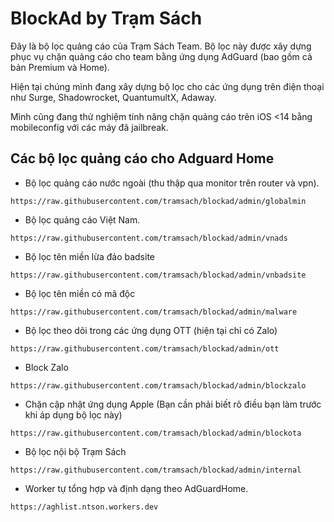 # BlockAd by Trạm Sách

Đây là bộ lọc quảng cáo của Trạm Sách Team.
Bộ lọc này được xây dựng phục vụ chặn quảng cáo cho team bằng ứng dụng AdGuard (bao gồm cả bản Premium và Home).

Hiện tại chúng mình đang xây dựng bộ lọc cho các ứng dụng trên điện thoại như Surge, Shadowrocket, QuantumultX, Adaway.

Mình cũng đang thử nghiệm tính năng chặn quảng cáo trên iOS <14 bằng mobileconfig với các máy đã jailbreak.

## Các bộ lọc quảng cáo cho Adguard Home ##

- Bộ lọc quảng cáo nước ngoài (thu thập qua monitor trên router và vpn).
```
https://raw.githubusercontent.com/tramsach/blockad/admin/globalmin
```

- Bộ lọc quảng cáo Việt Nam.
```
https://raw.githubusercontent.com/tramsach/blockad/admin/vnads
```

- Bộ lọc tên miền lừa đảo badsite
```
https://raw.githubusercontent.com/tramsach/blockad/admin/vnbadsite
```

- Bộ lọc tên miền có mã độc
```
https://raw.githubusercontent.com/tramsach/blockad/admin/malware
```

- Bộ lọc theo dõi trong các ứng dụng OTT (hiện tại chỉ có Zalo)
```
https://raw.githubusercontent.com/tramsach/blockad/admin/ott
```

- Block Zalo
```
https://raw.githubusercontent.com/tramsach/blockad/admin/blockzalo
```

- Chặn cập nhật ứng dụng Apple (Bạn cần phải biết rõ điều bạn làm trước khi áp dụng bộ lọc này)
```
https://raw.githubusercontent.com/tramsach/blockad/admin/blockota
```

- Bộ lọc nội bộ Trạm Sách
```
https://raw.githubusercontent.com/tramsach/blockad/admin/internal
```

- Worker tự tổng hợp và định dạng theo AdGuardHome.
```
https://aghlist.ntson.workers.dev
```